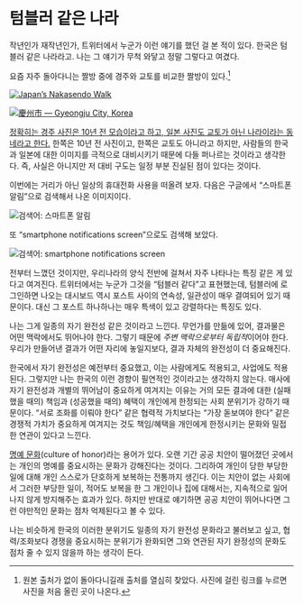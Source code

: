 텀블러 같은 나라
================

작년인가 재작년인가, 트위터에서 누군가 이런 얘기를 했던 걸 본 적이 있다. 한국은 텀블러 같은 나라라고.
나는 그 얘기가 무척 와닿고 정말 그렇다고 여겼다.

요즘 자주 돌아다니는 짤방 중에 경주와 교토를 비교한 짤방이 있다.[^1]

[![Japan’s Nakasendo Walk](https://lh6.googleusercontent.com/-q2XxmdD9vhg/VF0_1rrOfEI/AAAAAAAAYQw/Nv94qIViloQ/w3891-h2918/P1420249.jpg)][1]

[![慶州市 — Gyeongju City, Korea](https://c1.staticflickr.com/3/2027/1951225952_bbea033904_o_d.jpg)][2]

[정확히는 경주 사진은 10년 전 모습이라고 하고, 일본 사진도 교토가 아닌 나라이라는 동네라고 한다.][3]
한쪽은 10년 전 사진이고, 한쪽은 교토도 아니라고 하지만, 사람들의 한국과 일본에 대한 이미지를 극적으로
대비시키기 때문에 다들 퍼나르는 것이라고 생각한다. 즉, 사실은 아니지만 저 대비 구도는 일정 부분 진실된
점이 있다는 것이다.

이번에는 거리가 아닌 일상의 휴대전화 사용을 떠올려 보자. 다음은 구글에서 “스마트폰 알림”으로 검색해서
나온 이미지이다.

![검색어: 스마트폰 알림](http://image.itdonga.com/files/2014/02/21/1_1.jpg)

또 “smartphone notifications screen”으로도 검색해 보았다.

![검색어: smartphone notifications screen](http://imagescdn.tweaktown.com/content/6/7/6778_66_tweaktown_s_apple_iphone_6_plus_smartphone_review.png)

전부터 느꼈던 것이지만, 우리나라의 양식 전반에 걸쳐서 자주 나타나는 특징 같은 게 있다고 여겨진다.
트위터에서는 누군가 그것을 “텀블러 같다”고 표현했는데, 텀블러에 로그인하면 나오는 대시보드 역시 포스트 사이의 연속성, 일관성이 매우 결여되어 있기 때문이다. 대신 그 포스트 하나하나는 매우 특색이 있고 강렬하다는 특징도 있다.

나는 그게 일종의 자기 완전성 같은 것이라고 느낀다. 무언가를 만듦에 있어, 결과물은 어떤 맥락에서도 뛰어나야 한다.
그렇기 때문에 *주변 맥락으로부터 독립적*이어야 한다. 우리가 만들어낸 결과가 어떤 자리에 놓일지보다, 결과 자체의 완전성이 더 중요해진다.

한국에서 자기 완전성은 예전부터 중요했고, 이는 사람에게도 적용되고, 사업에도 적용된다. 그렇지만 나는 한국의 이런 경향이 필연적인 것이라고는 생각하지 않는다. 매사에 자기 완전성과 개별의 뛰어남이 중요하게 여겨지는 이유는 거의 모든 결과에 대한 (실패했을 때의) 책임과 (성공했을 때의) 혜택이 개인에게 한정되는 사회 분위기가 강하기 때문이다. “서로 조화를 이뤄야 한다” 같은 협력적 가치보다는 “가장 돋보여야 한다” 같은 경쟁적 가치가 중요하게 여겨지는 것도 책임/혜택을 개인에게 한정시키는 문화와 밀접한 연관이 있다고 느낀다.

[명예 문화][4](culture of honor)라는 용어가 있다. 오랜 기간 공공 치안이 떨어졌던 곳에서는 개인의 명예를 중요시하는 문화가 강해진다는 것이다. 그리하여 개인이 당한 부당한 일에 대해 개인 스스로가 단호하게 보복하는 전통까지 생긴다. 이는 치안이 없는 사회에서 그러한 부당한 일이, 적어도 보복을 한 그 개인이나 집에 대해서는, 지속적으로 일어나지 않게 방지해주는 효과가 있다. 하지만 반대로 얘기하면 공공 치안이 뛰어나다면 그런 야만적인 문화는 점차 억제된다고 볼 수 있다.

나는 비슷하게 한국의 이러한 분위기도 일종의 자기 완전성 문화라고 불러보고 싶고, 협력/조화보다 경쟁을 중요시하는 분위기가 완화되면 그와 연관된 자기 완정성의 문화도 점차 줄 수 있지 않을까 하는 생각이 든다.

[^1]: 원본 출처가 없이 돌아다니길래 출처를 열심히 찾았다. 사진에 걸린 링크를 누르면 사진을 처음 올린 곳이 나온다.

[1]: https://plus.google.com/photos/+KevinKelly/albums/6079085228418710065/6079085263509683266?pid=6079085263509683266&oid=116416314233992548280
[2]: https://www.flickr.com/photos/mambo1935/1951225952/
[3]: http://larca.egloos.com/4099397
[4]: https://en.wikipedia.org/wiki/Culture_of_honor_%28Southern_United_States%29
